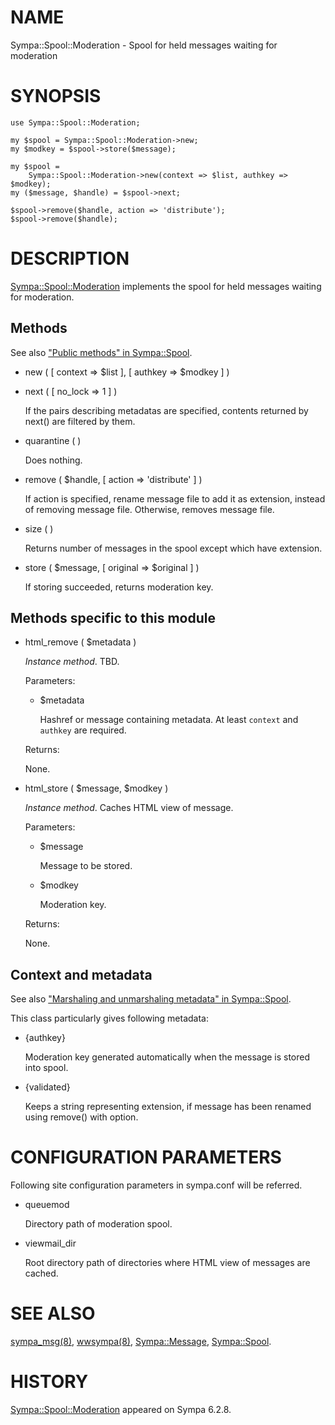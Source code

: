 # NAME

Sympa::Spool::Moderation - Spool for held messages waiting for moderation

# SYNOPSIS

    use Sympa::Spool::Moderation;

    my $spool = Sympa::Spool::Moderation->new;
    my $modkey = $spool->store($message);

    my $spool =
        Sympa::Spool::Moderation->new(context => $list, authkey => $modkey);
    my ($message, $handle) = $spool->next;

    $spool->remove($handle, action => 'distribute');
    $spool->remove($handle);

# DESCRIPTION

[Sympa::Spool::Moderation](./Sympa-Spool-Moderation.3.md) implements the spool for held messages waiting
for moderation.

## Methods

See also ["Public methods" in Sympa::Spool](./Sympa-Spool.3.md#public-methods).

- new ( \[ context => $list \], \[ authkey => $modkey \] )
- next ( \[ no\_lock => 1 \] )

    If the pairs describing metadatas are specified,
    contents returned by next() are filtered by them.

- quarantine ( )

    Does nothing.

- remove ( $handle, \[ action => 'distribute' \] )

    If action is specified, rename message file to add it as extension, instead of
    removing message file.
    Otherwise, removes message file.

- size ( )

    Returns number of messages in the spool except which have extension.

- store ( $message, \[ original => $original \] )

    If storing succeeded, returns moderation key.

## Methods specific to this module

- html\_remove ( $metadata )

    _Instance method_.
    TBD.

    Parameters:

    - $metadata

        Hashref or message containing metadata.
        At least `context` and `authkey` are required.

    Returns:

    None.

- html\_store ( $message, $modkey )

    _Instance method_.
    Caches HTML view of message.

    Parameters:

    - $message

        Message to be stored.

    - $modkey

        Moderation key.

    Returns:

    None.

## Context and metadata

See also ["Marshaling and unmarshaling metadata" in Sympa::Spool](./Sympa-Spool.3.md#marshaling-and-unmarshaling-metadata).

This class particularly gives following metadata:

- {authkey}

    Moderation key generated automatically
    when the message is stored into spool.

- {validated}

    Keeps a string representing extension, if message has been renamed using
    remove() with option.

# CONFIGURATION PARAMETERS

Following site configuration parameters in sympa.conf will be referred.

- queuemod

    Directory path of moderation spool.

- viewmail\_dir

    Root directory path of directories where HTML view of messages are cached.

# SEE ALSO

[sympa\_msg(8)](./sympa_msg.8.md), [wwsympa(8)](./wwsympa.8.md),
[Sympa::Message](./Sympa-Message.3.md), [Sympa::Spool](./Sympa-Spool.3.md).

# HISTORY

[Sympa::Spool::Moderation](./Sympa-Spool-Moderation.3.md) appeared on Sympa 6.2.8.
